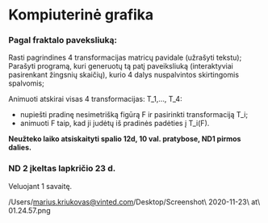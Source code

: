# Kompiuterinė grafika

### Pagal fraktalo paveksliuką:


Rasti pagrindines 4 transformacijas matricų pavidale (užrašyti tekstu);
Parašyti programą, kuri generuotų tą patį paveiksliuką (interaktyviai pasirenkant žingsnių skaičių),
kurio 4 dalys nuspalvintos skirtingomis spalvomis;

Animuoti atskirai visas 4 transformacijas: T_1,…, T_4:
- nupiešti pradinę nesimetrišką figūrą F ir pasirinkti transformaciją T_i;
- animuoti F taip, kad ji judėtų iš pradinės padėties į T_i(F).

**Neužteko laiko atsiskaityti spalio 12d, 10 val. pratybose, ND1 pirmos dalies.**


### ND 2 įkeltas lapkričio 23 d.

Veluojant 1 savaitę.

 /Users/marius.kriukovas@vinted.com/Desktop/Screenshot\ 2020-11-23\ at\ 01.24.57.png



